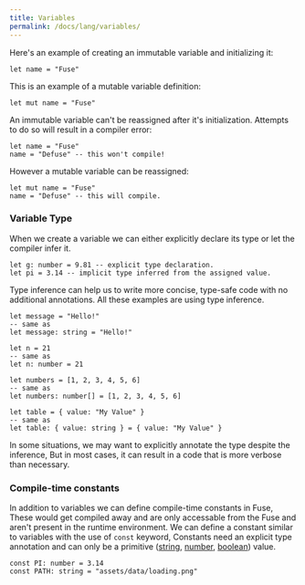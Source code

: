 ```yaml
---
title: Variables
permalink: /docs/lang/variables/
---
```


Here's an example of creating an immutable variable and initializing it:

```fuse
let name = "Fuse"
```

This is an example of a mutable variable definition:

```fuse
let mut name = "Fuse"
```

An immutable variable can't be reassigned after it's initialization. Attempts to do so will result in a compiler error:

```fuse
let name = "Fuse"
name = "Defuse" -- this won't compile!
```

However a mutable variable can be reassigned:

```fuse
let mut name = "Fuse"
name = "Defuse" -- this will compile.
```

### Variable Type

When we create a variable we can either explicitly declare its type or let the compiler infer it.

```fuse
let g: number = 9.81 -- explicit type declaration.
let pi = 3.14 -- implicit type inferred from the assigned value.
```

Type inference can help us to write more concise, type-safe code with no additional annotations. All these examples are using type inference.

```fuse
let message = "Hello!"
-- same as
let message: string = "Hello!"

let n = 21
-- same as
let n: number = 21

let numbers = [1, 2, 3, 4, 5, 6]
-- same as
let numbers: number[] = [1, 2, 3, 4, 5, 6]

let table = { value: "My Value" }
-- same as
let table: { value: string } = { value: "My Value" }
```

In some situations, we may want to explicitly annotate the type despite the inference, But in most cases, it can result in a code that is more verbose than necessary.

### Compile-time constants

In addition to variables we can define compile-time constants in Fuse, These would get compiled away and are only accessable from the Fuse and aren't present in the runtime environment.
We can define a constant similar to variables with the use of `const` keyword, Constants need an explicit type annotation and can only be a primitive ([string](/docs/string), [number](/docs/number), [boolean](/docs/boolean)) value.

```fuse
const PI: number = 3.14
const PATH: string = "assets/data/loading.png"
```
